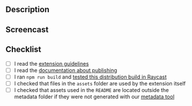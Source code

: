 ## Description

<!-- A summary of your change. If you add a new extension or command, explain what it does. -->

## Screencast

<!-- If you add a new extension or command, include a screencast (or screenshot for straightforward changes). A good screencast will make the review much faster - especially if your extension requires registration in other services.  -->

## Checklist

- [ ] I read the [extension guidelines](https://developers.raycast.com/basics/prepare-an-extension-for-store)
- [ ] I read the [documentation about publishing](https://developers.raycast.com/basics/publish-an-extension)
- [ ] I ran `npm run build` and [tested this distribution build in Raycast](https://developers.raycast.com/basics/prepare-an-extension-for-store#metadata-and-configuration)
- [ ] I checked that files in the `assets` folder are used by the extension itself
- [ ] I checked that assets used in the `README` are located outside the metadata folder if they were not generated with our [metadata tool](https://developers.raycast.com/basics/prepare-an-extension-for-store#how-to-use-it)
